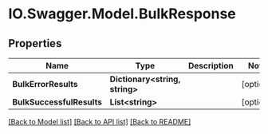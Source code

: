 # IO.Swagger.Model.BulkResponse
## Properties

Name | Type | Description | Notes
------------ | ------------- | ------------- | -------------
**BulkErrorResults** | **Dictionary&lt;string, string&gt;** |  | [optional] 
**BulkSuccessfulResults** | **List&lt;string&gt;** |  | [optional] 

[[Back to Model list]](../README.md#documentation-for-models) [[Back to API list]](../README.md#documentation-for-api-endpoints) [[Back to README]](../README.md)

